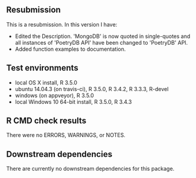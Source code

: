 ## Resubmission
This is a resubmission. In this version I have:

* Edited the Description. 'MongoDB' is now quoted in single-quotes and all instances of 'PoetryDB API' 
  have been changed to 'PoetryDB' API.
* Added function examples to documentation.

## Test environments
* local OS X install, R 3.5.0
* ubuntu 14.04.3 (on travis-ci), R 3.5.0, R 3.4.2, R 3.3.3, R-devel
* windows (on appveyor), R 3.5.0
* local Windows 10 64-bit install, R 3.5.0, R 3.4.3

## R CMD check results
There were no ERRORS, WARNINGS, or NOTES.

## Downstream dependencies
There are currently no downstream dependencies for this package.

